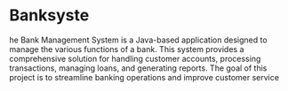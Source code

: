 # Banksyste
he Bank Management System is a Java-based application designed to manage the various functions of a bank. This system provides a comprehensive solution for handling customer accounts, processing transactions, managing loans, and generating reports. The goal of this project is to streamline banking operations and improve customer service
